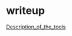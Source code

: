 # writeup

[Description_of_the_tools](https://cdn.rawgit.com/NYU-Molecular-Pathology/writeup/905cfb10/Description_of_the_tools.html)
